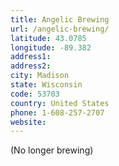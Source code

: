```yaml
---
title: Angelic Brewing
url: /angelic-brewing/
latitude: 43.0785
longitude: -89.382
address1: 
address2: 
city: Madison
state: Wisconsin
code: 53703
country: United States
phone: 1-608-257-2707
website: 
---
```

(No longer brewing)
